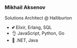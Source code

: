 ### Mikhail Aksenov

Solutions Architect @ Halliburton

* 💕 Elixir, Erlang, SQL
* 👌 JavaScript, Python, Go
* 🤢 .NET, Java

